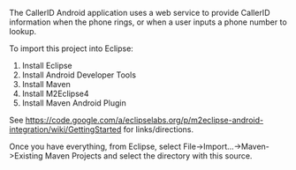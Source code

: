 The CallerID Android application uses a web service to provide CallerID information when the phone rings, or when a user inputs a phone number to lookup.

To import this project into Eclipse:
1. Install Eclipse
2. Install Android Developer Tools
2. Install Maven
3. Install M2Eclipse4
4. Install Maven Android Plugin

See https://code.google.com/a/eclipselabs.org/p/m2eclipse-android-integration/wiki/GettingStarted for links/directions.

Once you have everything, from Eclipse, select File->Import...->Maven->Existing Maven Projects and select the directory with this source.
